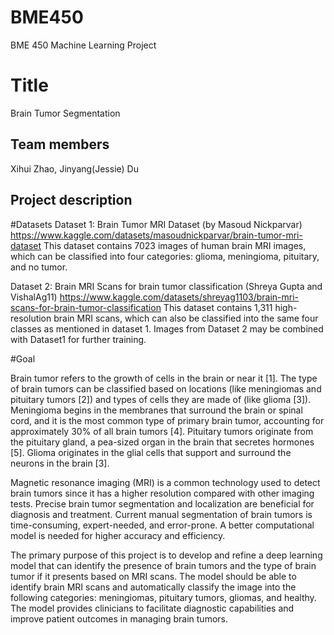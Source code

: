 # BME450
BME 450 Machine Learning Project

# Title
Brain Tumor Segmentation
## Team members
Xihui Zhao, Jinyang(Jessie) Du
## Project description
#Datasets
Dataset 1: Brain Tumor MRI Dataset (by Masoud Nickparvar)
https://www.kaggle.com/datasets/masoudnickparvar/brain-tumor-mri-dataset
This dataset contains 7023 images of human brain MRI images, which can be classified into four categories: glioma, meningioma, pituitary, and no tumor. 

Dataset 2: Brain MRI Scans for brain tumor classification (Shreya Gupta and VishalAg11)
https://www.kaggle.com/datasets/shreyag1103/brain-mri-scans-for-brain-tumor-classification
This dataset contains 1,311 high-resolution brain MRI scans, which can also be classified into the same four classes as mentioned in dataset 1. Images from Dataset 2 may be combined with Dataset1 for further training.

#Goal

Brain tumor refers to the growth of cells in the brain or near it [1]. The type of brain tumors can be classified based on locations (like meningiomas and pituitary tumors [2]) and types of cells they are made of (like glioma [3]). Meningioma begins in the membranes that surround the brain or spinal cord, and it is the most common type of primary brain tumor, accounting for approximately 30% of all brain tumors [4]. Pituitary tumors originate from the pituitary gland, a pea-sized organ in the brain that secretes hormones [5]. Glioma originates in the glial cells that support and surround the neurons in the brain [3].

Magnetic resonance imaging (MRI) is a common technology used to detect brain tumors since it has a higher resolution compared with other imaging tests. Precise brain tumor segmentation and localization are beneficial for diagnosis and treatment. Current manual segmentation of brain tumors is time-consuming, expert-needed, and error-prone. A better computational model is needed for higher accuracy and efficiency.

The primary purpose of this project is to develop and refine a deep learning model that can identify the presence of brain tumors and the type of brain tumor if it presents based on MRI scans. The model should be able to identify brain MRI scans and automatically classify the image into the following categories: meningiomas, pituitary tumors, gliomas, and healthy. The model provides clinicians to facilitate diagnostic capabilities and improve patient outcomes in managing brain tumors.
